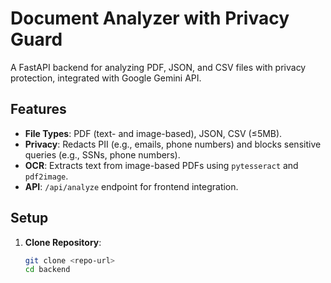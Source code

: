 # Document Analyzer with Privacy Guard

A FastAPI backend for analyzing PDF, JSON, and CSV files with privacy protection, integrated with Google Gemini API.

## Features
- **File Types**: PDF (text- and image-based), JSON, CSV (≤5MB).
- **Privacy**: Redacts PII (e.g., emails, phone numbers) and blocks sensitive queries (e.g., SSNs, phone numbers).
- **OCR**: Extracts text from image-based PDFs using `pytesseract` and `pdf2image`.
- **API**: `/api/analyze` endpoint for frontend integration.

## Setup

1. **Clone Repository**:
   ```bash
   git clone <repo-url>
   cd backend